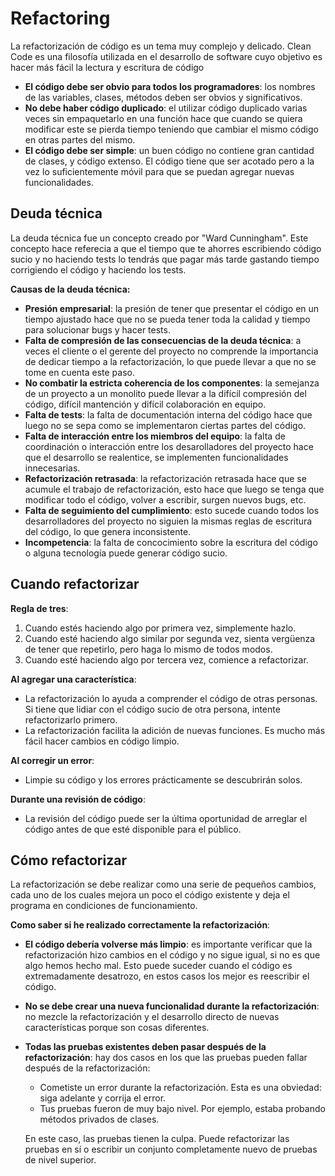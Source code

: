 # **Refactoring**

La refactorización de código es un tema muy complejo y delicado. Clean Code es una filosofía utilizada en el desarrollo de software cuyo objetivo es hacer más fácil la lectura y escritura de código

* **El código debe ser obvio para todos los programadores**: los nombres de las variables, clases, métodos deben ser obvios y significativos.
* **No debe haber código duplicado**: el utilizar código duplicado varias veces sin empaquetarlo en una función hace que cuando se quiera modificar este se pierda tiempo teniendo que cambiar el mismo código en otras partes del mismo.
* **El código debe ser simple**: un buen código no contiene gran cantidad de clases, y código extenso. El código tiene que ser acotado pero a la vez lo suficientemente móvil para que se puedan agregar nuevas funcionalidades.

## **Deuda técnica**

La deuda técnica fue un concepto creado por "Ward Cunningham". Este concepto hace referecia a que el tiempo que te ahorres escribiendo código sucio y no haciendo tests lo tendrás que pagar más tarde gastando tiempo corrigiendo el código y haciendo los tests.

**Causas de la deuda técnica:**
* **Presión empresarial**: la presión de tener que presentar el código en un tiempo ajustado hace que no se pueda tener toda la calidad y tiempo para solucionar bugs y hacer tests.
* **Falta de compresión de las consecuencias de la deuda técnica**: a veces el cliente o el gerente del proyecto no comprende la importancia de dedicar tiempo a la refactorización, lo que puede llevar a que no se tome en cuenta este paso.
* **No combatir la estricta coherencia de los componentes**: la semejanza de un proyecto a un monolito puede llevar a la difícil compresión del código, difícil mantención y difícil colaboración en equipo.
* **Falta de tests**: la falta de documentación interna del código hace que luego no se sepa como se implementaron ciertas partes del código.
* **Falta de interacción entre los miembros del equipo**: la falta de coordinación o interacción entre los desarolladores del proyecto hace que el desarrollo se realentice, se implementen funcionalidades innecesarias.
* **Refactorización retrasada**: la refactorización retrasada hace que se acumule el trabajo de refactorización, esto hace que luego se tenga que modificar todo el código, volver a escribir, surgen nuevos bugs, etc.
* **Falta de seguimiento del cumplimiento**: esto sucede cuando todos los desarrolladores del proyecto no siguien la mismas reglas de escritura del código, lo que genera inconsistente.
* **Incompetencia**: la falta de concocimiento sobre la escritura del código o alguna tecnología puede generar código sucio.

## **Cuando refactorizar**

**Regla de tres**:
1. Cuando estés haciendo algo por primera vez, simplemente hazlo.
2. Cuando esté haciendo algo similar por segunda vez, sienta vergüenza de tener que repetirlo, pero haga lo mismo de todos modos.
3. Cuando esté haciendo algo por tercera vez, comience a refactorizar.

**Al agregar una característica**:
* La refactorización lo ayuda a comprender el código de otras personas. Si tiene que lidiar con el código sucio de otra persona, intente refactorizarlo primero. 
* La refactorización facilita la adición de nuevas funciones. Es mucho más fácil hacer cambios en código limpio. 

**Al corregir un error**:
* Limpie su código y los errores prácticamente se descubrirán solos.

**Durante una revisión de código**:
* La revisión del código puede ser la última oportunidad de arreglar el código antes de que esté disponible para el público.

## **Cómo refactorizar**

La refactorización se debe realizar como una serie de pequeños cambios, cada uno de los cuales mejora un poco el código existente y deja el programa en condiciones de funcionamiento.

**Como saber si he realizado correctamente la refactorización**:
* **El código debería volverse más limpio**:  es importante verificar que la refactorización hizo cambios en el código y no sigue igual, si no es que algo hemos hecho mal. Esto puede suceder cuando el código es extremadamente desatrozo, en estos casos los mejor es reescribir el código.
* **No se debe crear una nueva funcionalidad durante la refactorización**: no mezcle la refactorización y el desarrollo directo de nuevas características porque son cosas diferentes.
* **Todas las pruebas existentes deben pasar después de la refactorización**: hay dos casos en los que las pruebas pueden fallar después de la refactorización:
  * Cometiste un error durante la refactorización. Esta es una obviedad: siga adelante y corrija el error.
  * Tus pruebas fueron de muy bajo nivel. Por ejemplo, estaba probando métodos privados de clases.
  
  En este caso, las pruebas tienen la culpa. Puede refactorizar las pruebas en sí o escribir un conjunto completamente nuevo de pruebas de nivel superior.

